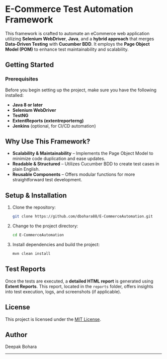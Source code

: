 # E-Commerce Test Automation Framework

This framework is crafted to automate an eCommerce web application utilizing **Selenium WebDriver**, **Java**, and a **hybrid approach** that merges **Data-Driven Testing** with **Cucumber BDD**. It employs the **Page Object Model (POM)** to enhance test maintainability and scalability.

## Getting Started

### Prerequisites

Before you begin setting up the project, make sure you have the following installed:

- **Java 8 or later**
- **Selenium WebDriver**
- **TestNG**
- **ExtentReports (extentreporterng)**
- **Jenkins** (optional, for CI/CD automation)

## Why Use This Framework?

- **Scalability & Maintainability** – Implements the Page Object Model to minimize code duplication and ease updates.
- **Readable & Structured** – Utilizes Cucumber BDD to create test cases in plain English.
- **Reusable Components** – Offers modular functions for more straightforward test development.

## Setup & Installation

1. Clone the repository:

   ```sh
   git clone https://github.com/dbohara88/E-CommerceAutomation.git
   ```

2. Change to the project directory:

   ```sh
   cd E-CommerceAutomation
   ```

3. Install dependencies and build the project:

   ```sh
   mvn clean install
   ```

## Test Reports

Once the tests are executed, a **detailed HTML report** is generated using **Extent Reports**. This report, located in the `reports` folder, offers insights into test execution, logs, and screenshots (if applicable).

## License

This project is licensed under the [MIT License](LICENSE).

## Author

Deepak Bohara

---
